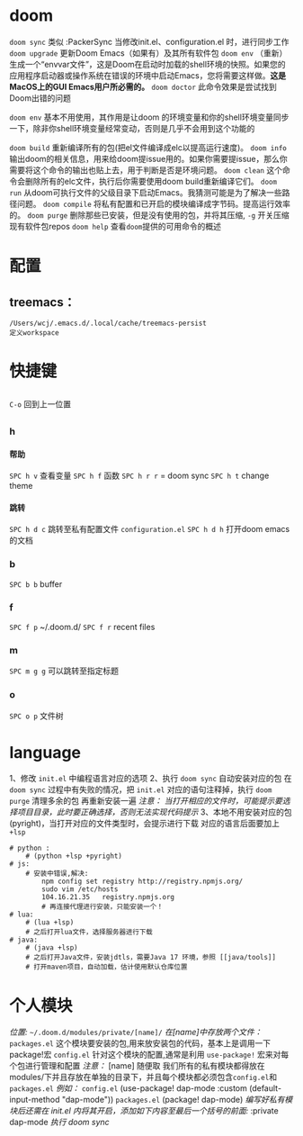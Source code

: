 # doom
`doom sync`  类似 :PackerSync 当修改init.el、configuration.el 时，进行同步工作
`doom upgrade`  更新Doom Emacs（如果有）及其所有软件包
`doom env`  （重新）生成一个“envvar文件”，这是Doom在启动时加载的shell环境的快照。如果您的应用程序启动器或操作系统在错误的环境中启动Emacs，您将需要这样做。**这是MacOS上的GUI Emacs用户所必需的。**
`doom doctor` 此命令效果是尝试找到Doom出错的问题

`doom env`  基本不用使用，其作用是让doom 的环境变量和你的shell环境变量同步一下，除非你shell环境变量经常变动，否则是几乎不会用到这个功能的

`doom build`  重新编译所有的包(把el文件编译成elc以提高运行速度)。
`doom info`  输出doom的相关信息，用来给doom提issue用的。如果你需要提issue，那么你需要将这个命令的输出也贴上去，用于判断是否是环境问题。
`doom clean`  这个命令会删除所有的elc文件，执行后你需要使用doom build重新编译它们。
`doom run`  从doom可执行文件的父级目录下启动Emacs。我猜测可能是为了解决一些路径问题。
`doom compile`  将私有配置和已开启的模块编译成字节码。提高运行效率的。
`doom purge`  删除那些已安装，但是没有使用的包，并将其压缩, `-g` 开关压缩现有软件包repos
`doom help`  查看`doom`提供的可用命令的概述
# 配置
## treemacs：
	/Users/wcj/.emacs.d/.local/cache/treemacs-persist
	定义workspace
# 快捷键
## 
`C-o`  回到上一位置
## 
### h
#### 帮助
`SPC h v`    查看变量
`SPC h f`    函数
`SPC h r r`  = doom sync
`SPC h t`    change theme
#### 跳转
`SPC h d c`  跳转至私有配置文件 `configuration.el`
`SPC h d h`  打开doom emacs的文档
### b
`SPC b b`    buffer
### f
`SPC f p`    ~/.doom.d/
`SPC f r`    recent files
### m
`SPC m g g`  可以跳转至指定标题
### o
`SPC o p`    文件树

# language
1、修改 `init.el` 中编程语言对应的选项
2、执行 `doom sync` 自动安装对应的包
	在 `doom sync` 过程中有失败的情况，把 `init.el` 对应的语句注释掉，执行 `doom purge` 清理多余的包
	再重新安装一遍
*注意：
	当打开相应的文件时，可能提示要选择项目目录，此时要正确选择，否则无法实现代码提示*
3、本地不用安装对应的包(pyright)，当打开对应的文件类型时，会提示进行下载
	对应的语言后面要加上 `+lsp` 
```shell
# python : 
	# (python +lsp +pyright)
# js:
	# 安装中错误,解决:
		npm config set registry http://registry.npmjs.org/
		sudo vim /etc/hosts
		104.16.21.35   registry.npmjs.org
		# 再连接代理进行安装，只能安装一个！
# lua:
	# (lua +lsp)
	# 之后打开lua文件，选择服务器进行下载
# java:
	# (java +lsp)
	# 之后打开Java文件，安装jdtls，需要Java 17 环境，参照 [[java/tools]]
	# 打开maven项目，自动加载，估计使用默认仓库位置
```
# 个人模块
*位置:*
	`~/.doom.d/modules/private/[name]/`
*在[name]中存放两个文件：*
	`packages.el` 这个模块要安装的包,用来放安装包的代码，基本上是调用一下package!宏
	`config.el`  针对这个模块的配置,通常是利用 `use-package!` 宏来对每个包进行管理和配置
*注意：*
	[name] 随便取
	我们所有的私有模块都得放在modules/下并且存放在单独的目录下，并且每个模块都必须包含`config.el`和`packages.el`
*例如：*
	`config.el` 
		(use-package! dap-mode
			:custom
			(default-input-method "dap-mode"))
	`packages.el`
		(package! dap-mode)
*编写好私有模块后还需在 init.el 内将其开启，添加如下内容至最后一个括号的前面:*
	:private
	dap-mode
*执行 doom sync*
